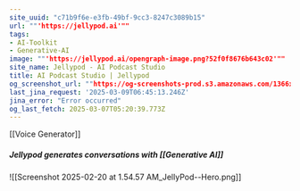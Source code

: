 ```yaml
---
site_uuid: "c71b9f6e-e3fb-49bf-9cc3-8247c3089b15"
url: ""'https://jellypod.ai'""
tags:
- AI-Toolkit
- Generative-AI
image: ""'https://jellypod.ai/opengraph-image.png?52f0f8676b643c02'""
site_name: Jellypod - AI Podcast Studio
title: AI Podcast Studio | Jellypod
og_screenshot_url: ""https://og-screenshots-prod.s3.amazonaws.com/1366x768/80/false/04072b5df831fdeb428ff54c4336ffb9be9cfd62423d8a9fa16ac79fbd9e3f65.jpeg""
last_jina_request: '2025-03-09T06:45:13.246Z'
jina_error: "Error occurred"
og_last_fetch: 2025-03-07T05:20:39.773Z
---
```

[[Voice Generator]]

##### Jellypod generates conversations with [[Generative AI]]
![[Screenshot 2025-02-20 at 1.54.57 AM_JellyPod--Hero.png]]

